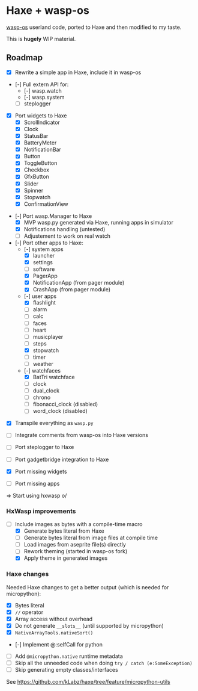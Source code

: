 # Haxe + wasp-os

[wasp-os](https://github.com/daniel-thompson/wasp-os) userland code, ported to Haxe and then modified to my taste.

This is **hugely** WIP material.

## Roadmap

* [x] Rewrite a simple app in Haxe, include it in wasp-os
* [-] Full extern API for:
	* [-] wasp.watch
	* [-] wasp.system
	* [ ] steplogger
* [x] Port widgets to Haxe
	* [x] ScrollIndicator
	* [x] Clock
	* [x] StatusBar
	* [x] BatteryMeter
	* [x] NotificationBar
	* [x] Button
	* [x] ToggleButton
	* [x] Checkbox
	* [x] GfxButton
	* [x] Slider
	* [x] Spinner
	* [x] Stopwatch
	* [x] ConfirmationView
* [-] Port wasp.Manager to Haxe
	* [x] MVP wasp.py generated via Haxe, running apps in simulator
	* [x] Notifications handling (untested)
	* [ ] Adjustement to work on real watch
* [-] Port other apps to Haxe:
	* [-] system apps
		* [x] launcher
		* [x] settings
		* [ ] software
		* [x] PagerApp
		* [x] NotificationApp (from pager module)
		* [x] CrashApp (from pager module)
	* [-] user apps
		* [x] flashlight
		* [ ] alarm
		* [ ] calc
		* [ ] faces
		* [ ] heart
		* [ ] musicplayer
		* [ ] steps
		* [x] stopwatch
		* [ ] timer
		* [ ] weather
	* [-] watchfaces
		* [x] BatTri watchface
		* [ ] clock
		* [ ] dual_clock
		* [ ] chrono
		* [ ] fibonacci_clock (disabled)
		* [ ] word_clock (disabled)

* [x] Transpile everything as `wasp.py`
* [ ] Integrate comments from wasp-os into Haxe versions

* [ ] Port steplogger to Haxe
* [ ] Port gadgetbridge integration to Haxe
* [x] Port missing widgets
* [ ] Port missing apps

=> Start using hxwasp o/

### HxWasp improvements

* [ ] Include images as bytes with a compile-time macro
	* [x] Generate bytes literal from Haxe
	* [ ] Generate bytes literal from image files at compile time
	* [ ] Load images from aseprite file(s) directly
	* [ ] Rework theming (started in wasp-os fork)
	* [x] Apply theme in generated images

### Haxe changes

Needed Haxe changes to get a better output (which is needed for micropython):

* [x] Bytes literal
* [x] `//` operator
* [x] Array access without overhead
* [x] Do not generate `__slots__` (until supported by micropython)
* [x] `NativeArrayTools.nativeSort()`
* [-] Implement @:selfCall for python
* [ ] Add `@micropython.native` runtime metadata
* [ ] Skip all the unneeded code when doing `try / catch (e:SomeException)`
* [ ] Skip generating empty classes/interfaces

See https://github.com/kLabz/haxe/tree/feature/micropython-utils
